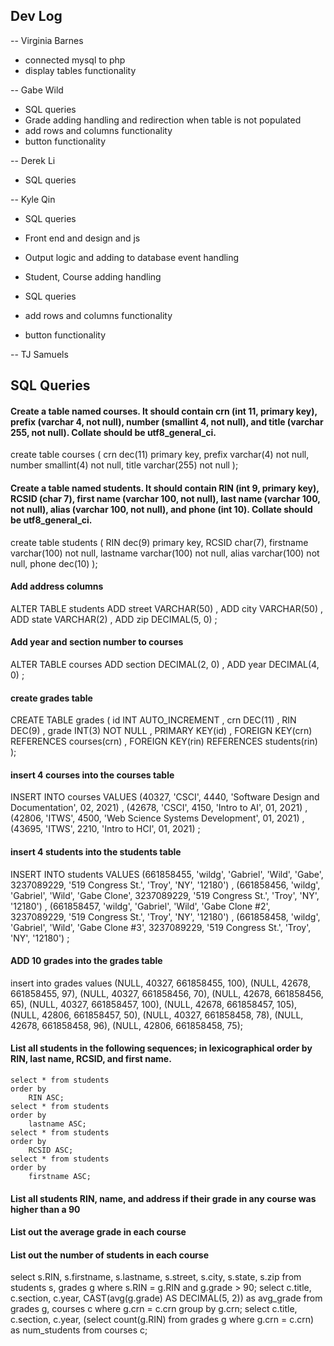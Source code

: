 
## Dev Log

-- Virginia Barnes
- connected mysql to php
- display tables functionality

-- Gabe Wild
- SQL queries 
- Grade adding handling and redirection when table is not populated
- add rows and columns functionality
- button functionality

-- Derek Li
- SQL queries

-- Kyle Qin
- SQL queries 
- Front end and design and js
- Output logic and adding to database event handling
- Student, Course adding handling

- SQL queries
- add rows and columns functionality
- button functionality

-- TJ Samuels

## SQL Queries

#### Create a table named courses. It should contain crn (int 11, primary key), prefix (varchar 4, not null), number (smallint 4, not null), and title (varchar 255, not null). Collate should be utf8_general_ci.

create table courses (
    crn dec(11) primary key,
    prefix varchar(4) not null,
    number smallint(4) not null,
    title varchar(255) not null
);

#### Create a table named students. It should contain RIN (int 9, primary key), RCSID (char 7), first name (varchar 100, not null), last name (varchar 100, not null), alias (varchar 100, not null), and phone (int 10). Collate should be utf8_general_ci.

create table students (
    RIN dec(9) primary key,
    RCSID char(7),
    firstname varchar(100) not null,
    lastname varchar(100) not null,
    alias varchar(100) not null,
    phone dec(10)
);

#### Add address columns
ALTER TABLE students
	ADD street VARCHAR(50)
    , ADD city VARCHAR(50)
    , ADD state VARCHAR(2)
    , ADD zip DECIMAL(5, 0)
    ;
#### Add year and section number to courses
ALTER TABLE courses
	ADD section DECIMAL(2, 0)
    , ADD year DECIMAL(4, 0)
    ;
#### create grades table
CREATE TABLE grades (
	id INT AUTO_INCREMENT
    , crn DEC(11)
    , RIN DEC(9)
    , grade INT(3) NOT NULL
    , PRIMARY KEY(id)
    , FOREIGN KEY(crn) REFERENCES courses(crn)
    , FOREIGN KEY(rin) REFERENCES students(rin)
);

#### insert 4 courses into the courses table
INSERT INTO courses VALUES
    (40327, 'CSCI', 4440, 'Software Design and Documentation', 02, 2021)
    , (42678, 'CSCI', 4150, 'Intro to AI', 01, 2021)
    , (42806, 'ITWS', 4500, 'Web Science Systems Development', 01, 2021)
    , (43695, 'ITWS', 2210, 'Intro to HCI', 01, 2021)
;

#### insert 4 students into the students table
INSERT INTO students VALUES
    (661858455, 'wildg', 'Gabriel', 'Wild', 'Gabe', 3237089229, '519 Congress St.', 'Troy', 'NY', '12180')
    , (661858456, 'wildg', 'Gabriel', 'Wild', 'Gabe Clone', 3237089229, '519 Congress St.', 'Troy', 'NY', '12180')
    , (661858457, 'wildg', 'Gabriel', 'Wild', 'Gabe Clone #2', 3237089229, '519 Congress St.', 'Troy', 'NY', '12180')
    , (661858458, 'wildg', 'Gabriel', 'Wild', 'Gabe Clone #3', 3237089229, '519 Congress St.', 'Troy', 'NY', '12180')
;

#### ADD 10 grades into the grades table
insert into grades
values
    (NULL, 40327, 661858455, 100),
    (NULL, 42678, 661858455, 97),
    (NULL, 40327, 661858456, 70),
    (NULL, 42678, 661858456, 65),
    (NULL, 40327, 661858457, 100),
    (NULL, 42678, 661858457, 105),
    (NULL, 42806, 661858457, 50),
    (NULL, 40327, 661858458, 78),
    (NULL, 42678, 661858458, 96),
    (NULL, 42806, 661858458, 75);

#### List all students in the following sequences; in lexicographical order by RIN, last name, RCSID, and first name.
    select * from students
    order by
        RIN ASC;
    select * from students
    order by
        lastname ASC;
    select * from students
    order by
        RCSID ASC;
    select * from students
    order by
        firstname ASC;

#### List all students RIN, name, and address if their grade in any course was higher than a 90
#### List out the average grade in each course
#### List out the number of students in each course

select s.RIN, s.firstname, s.lastname, s.street, s.city, s.state, s.zip from students s, grades g where s.RIN = g.RIN and g.grade > 90;
select c.title, c.section, c.year, CAST(avg(g.grade) AS DECIMAL(5, 2)) as avg_grade from grades g, courses c where g.crn = c.crn group by g.crn;
select c.title, c.section, c.year, (select count(g.RIN) from grades g where g.crn = c.crn) as num_students from courses c;
